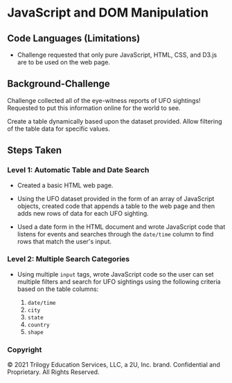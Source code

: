 # JavaScript and DOM Manipulation

## Code Languages (Limitations)
* Challenge requested that only pure JavaScript, HTML, CSS, and D3.js are to be used on the web page.

## Background-Challenge

Challenge collected all of the eye-witness reports of UFO sightings! Requested to put this information online for the world to see.

Create a table dynamically based upon the dataset provided. Allow filtering of the table data for specific values.

## Steps Taken
### Level 1: Automatic Table and Date Search

* Created a basic HTML web page.

* Using the UFO dataset provided in the form of an array of JavaScript objects, created code that appends a table to the web page and then adds new rows of data for each UFO sighting.

* Used a date form in the HTML document and wrote JavaScript code that listens for events and searches through the `date/time` column to find rows that match the user's input.

### Level 2: Multiple Search Categories

* Using multiple `input` tags, wrote JavaScript code so the user can set multiple filters and search for UFO sightings using the following criteria based on the table columns:

  1. `date/time`
  2. `city`
  3. `state`
  4. `country`
  5. `shape`


### Copyright

© 2021 Trilogy Education Services, LLC, a 2U, Inc. brand. Confidential and Proprietary. All Rights Reserved.